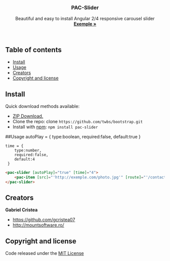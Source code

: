<p align="center">
    <h3 align="center">PAC-Slider</h3>
  <p align="center">
    Beautiful and easy to install Angular 2/4 responsive carousel slider
    <br>
    <a href=""><strong>Exemple »</strong></a>
  </p>
</p>
<br>


## Table of contents
* [Install](##install)
* [Usage](#usage)
* [Creators](#creators)
* [Copyright and license](#copyright-and-license)

## Install

Quick download methods available: 

- [ZIP Download.](https://github.com/gcristea07/pac-slider/archive/master.zip)
- Clone the repo: clone `https://github.com/twbs/bootstrap.git`
- Install with [npm](https://www.npmjs.com/): `npm install pac-slider`

##Usage
    autoPlay = {
        type:boolean,
        required:false,
        default:true
    }
    
    time = {
        type:number,
        required:false,
        default:4
     }
     
```html
<pac-slider [autoPlay]="true" [time]="4">
    <pac-item [src]="'http://exemple.com/photo.jpg'" [route]="'/contact'" [link]="'http://exemple.com'"></pac-item>
</pac-slider>
```


## Creators

**Gabriel Cristea**
- <https://github.com/gcristea07>
- <http://mountsoftware.ro/>

## Copyright and license

Code released under the [MIT License](https://github.com/gcristea07/pac-slider/blob/master/LICENSE)